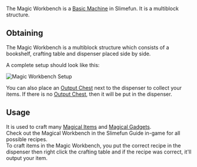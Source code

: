 The Magic Workbench is a [Basic Machine](https://github.com/Slimefun/Slimefun4/wiki/Basic-Machine) in Slimefun. It is a multiblock structure.<br>

## Obtaining
The Magic Workbench is a multiblock structure which consists of a bookshelf, crafting table and dispenser placed side by side.<br>

A complete setup should look like this:

![Magic Workbench Setup](https://raw.githubusercontent.com/TheBusyBiscuit/Slimefun4-Wiki/master/images/multiblock-magic-workbench.png)

You can also place an [Output Chest](https://github.com/Slimefun/Slimefun4/wiki/Output-Chest) next to the dispenser to collect your items. If there is no [Output Chest](https://github.com/Slimefun/Slimefun4/wiki/Output-Chest), then it will be put in the dispenser.

## Usage
It is used to craft many [Magical Items](https://github.com/Slimefun/Slimefun4/wiki/Magical-Items) and [Magical Gadgets](https://github.com/Slimefun/Slimefun4/wiki/Magical-Gadgets).<br>
Check out the Magical Workbench in the Slimefun Guide in-game for all possible recipes.<br>
To craft items in the Magic Workbench, you put the correct recipe in the dispenser then right click the crafting table and if the recipe was correct, it'll output your item.